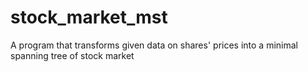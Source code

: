 # stock_market_mst
A program that transforms given data on shares' prices into a minimal spanning tree of stock market
